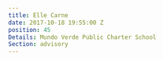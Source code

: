 ```yaml
---
title: Elle Carne
date: 2017-10-18 19:55:00 Z
position: 45
Details: Mundo Verde Public Charter School
Section: advisory
---
```


